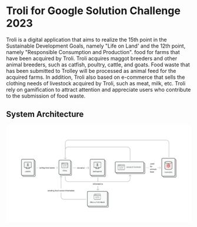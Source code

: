 # Troli for Google Solution Challenge 2023

Troli is a digital application that aims to realize the 15th point in the Sustainable Development Goals, namely "Life on Land' and the 12th point, namely "Responsible Consumption and Production". food for farms that have been acquired by Troli. Troli acquires maggot breeders and other animal breeders, such as catfish, poultry, cattle, and goats. Food waste that has been submitted to Trolley will be processed as animal feed for the acquired farms. In addition, Troli also based on e-commerce that sells the clothing needs of livestock acquired by Troli, such as meat, milk, etc. Troli rely on gamification to attract attention and appreciate users who contribute to the submission of food waste.

## System Architecture

![System Architecture](./assets/docs/information.png)
